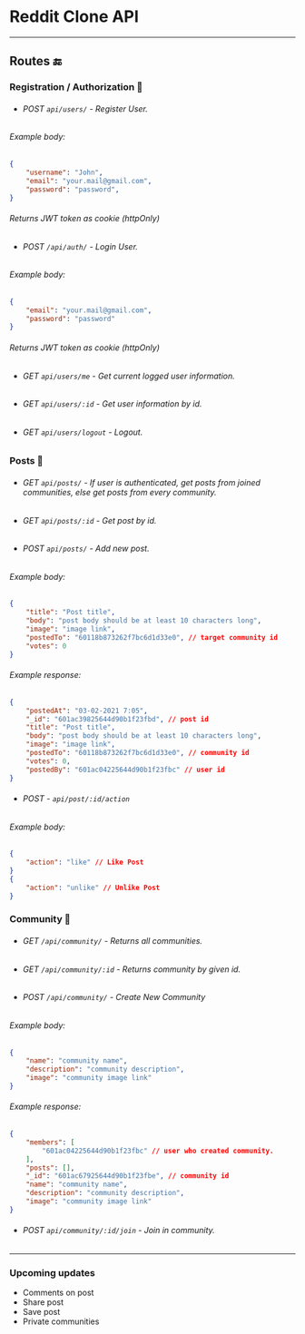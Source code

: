 # Reddit Clone API
---

## Routes 🔚

### Registration / Authorization 👤
- ###### POST `api/users/` - Register User.
###### Example body:
```json
{
	"username": "John",
	"email": "your.mail@gmail.com",
	"password": "password",
}
```
###### Returns JWT token as cookie (httpOnly)
- ###### POST `/api/auth/` - Login User.
###### Example body:
```json
{
	"email": "your.mail@gmail.com",
	"password": "password"
}
```
###### Returns JWT token as cookie (httpOnly)
- ###### GET `api/users/me` - Get current logged user information.
- ###### GET `api/users/:id` - Get user information by id.
- ###### GET `api/users/logout` - Logout.

### Posts 📄
- ###### GET `api/posts/` - If user is authenticated, get posts from joined  communities, else get posts from every community.
- ###### GET `api/posts/:id` - Get post by id.
- ###### POST `api/posts/` - Add new post.
###### Example body:
```json
{
	"title": "Post title",
	"body": "post body should be at least 10 characters long",
	"image": "image link",
	"postedTo": "60118b873262f7bc6d1d33e0", // target community id
	"votes": 0
}
```
###### Example response:
```json
{
	"postedAt": "03-02-2021 7:05",
	"_id": "601ac39825644d90b1f23fbd", // post id
	"title": "Post title", 
	"body": "post body should be at least 10 characters long",
	"image": "image link",
	"postedTo": "60118b873262f7bc6d1d33e0", // community id
	"votes": 0,
	"postedBy": "601ac04225644d90b1f23fbc" // user id
}
```
- ###### POST - `api/post/:id/action` 
###### Example body:
```json
{
	"action": "like" // Like Post
}
{
	"action": "unlike" // Unlike Post
}
```

### Community 👥
- ###### GET `/api/community/` - Returns all communities.
- ###### GET `/api/community/:id` - Returns community by given id.
- ###### POST `/api/community/` - Create New Community
###### Example body:
```json
{
	"name": "community name",
	"description": "community description",
	"image": "community image link"
}
```
###### Example response:
```json
{
    "members": [
        "601ac04225644d90b1f23fbc" // user who created community.
    ],
    "posts": [],
    "_id": "601ac67925644d90b1f23fbe", // community id
    "name": "community name",
    "description": "community description",
    "image": "community image link"
}
```
- ###### POST `api/community/:id/join` - Join in community.

---

### Upcoming updates

- Comments on post
- Share post 
- Save post 
- Private communities
